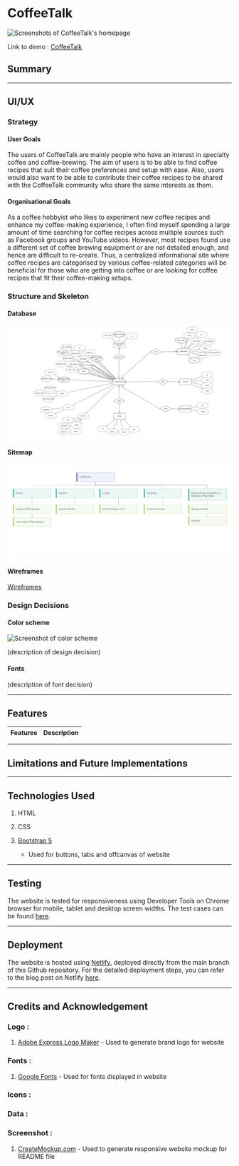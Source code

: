 # **CoffeeTalk**

![Screenshots of CoffeeTalk's homepage]()

Link to demo : [CoffeeTalk]()

## Summary



---

## UI/UX

### Strategy

#### User Goals

The users of CoffeeTalk are mainly people who have an interest in specialty coffee and coffee-brewing. The aim of users is to be able to find coffee recipes that suit their coffee preferences and setup with ease. Also, users would also want to be able to contribute their coffee recipes to be shared with the CoffeeTalk community who share the same interests as them. 


#### Organisational Goals

As a coffee hobbyist who likes to experiment new coffee recipes and enhance my coffee-making experience, I often find myself spending a large amount of time searching for coffee recipes across multiple sources such as Facebook groups and YouTube videos. However, most recipes found use a different set of coffee brewing equipment or are not detailed enough, and hence are difficult to re-create. Thus, a centralized informational site where coffee recipes are categorised by various coffee-related categories will be beneficial for those who are getting into coffee or are looking for coffee recipes that fit their coffee-making setups.


### Structure and Skeleton

#### Database
![ERD Diagram](ERD-diagram.png)

#### Sitemap
![Sitemap](sitemap.png)

#### Wireframes
[Wireframes]()


### Design Decisions

#### Color scheme

![Screenshot of color scheme]()

(description of design decision) 

#### Fonts

(description of font decision)

---

## Features

| Features | Description |
| ----------- | ----------- |



---

## Limitations and Future Implementations



---

## Technologies Used

1. HTML

2. CSS

3. [Bootstrap 5](https://getbootstrap.com/docs/5.0/getting-started/introduction/) 
    - Used for buttons, tabs and offcanvas of website


---

## Testing

The website is tested for responsiveness using Developer Tools on Chrome browser for mobile, tablet and desktop screen widths.
The test cases can be found [here]().

---

## Deployment

The website is hosted using [Netlify](https://www.netlify.com/), deployed directly from the main branch of this Github repository.
For the detailed deployment steps, you can refer to the blog post on Netlify [here](https://www.netlify.com/blog/2016/09/29/a-step-by-step-guide-deploying-on-netlify/).

---

## Credits and Acknowledgement

### Logo :
1. [Adobe Express Logo Maker](https://www.adobe.com/express/create/logo) - Used to generate brand logo for website

### Fonts :
1. [Google Fonts](https://fonts.google.com/) - Used for fonts displayed in website 

### Icons :



### Data :


### Screenshot :
1. [CreateMockup.com](https://www.createmockup.com/generate/) - Used to generate responsive website mockup for README file